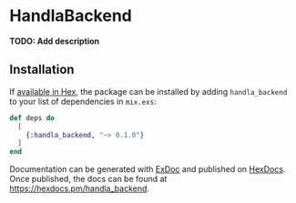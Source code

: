 # HandlaBackend

**TODO: Add description**

## Installation

If [available in Hex](https://hex.pm/docs/publish), the package can be installed
by adding `handla_backend` to your list of dependencies in `mix.exs`:

```elixir
def deps do
  [
    {:handla_backend, "~> 0.1.0"}
  ]
end
```

Documentation can be generated with [ExDoc](https://github.com/elixir-lang/ex_doc)
and published on [HexDocs](https://hexdocs.pm). Once published, the docs can
be found at <https://hexdocs.pm/handla_backend>.

